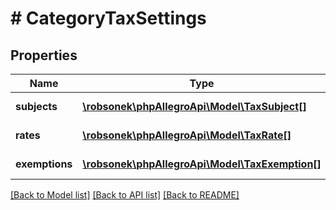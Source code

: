 # # CategoryTaxSettings

## Properties

Name | Type | Description | Notes
------------ | ------------- | ------------- | -------------
**subjects** | [**\robsonek\phpAllegroApi\Model\TaxSubject[]**](TaxSubject.md) | A list of tax subjects. | [optional]
**rates** | [**\robsonek\phpAllegroApi\Model\TaxRate[]**](TaxRate.md) | A list of tax rates. | [optional]
**exemptions** | [**\robsonek\phpAllegroApi\Model\TaxExemption[]**](TaxExemption.md) | A list of tax exemptions. | [optional]

[[Back to Model list]](../../README.md#models) [[Back to API list]](../../README.md#endpoints) [[Back to README]](../../README.md)
